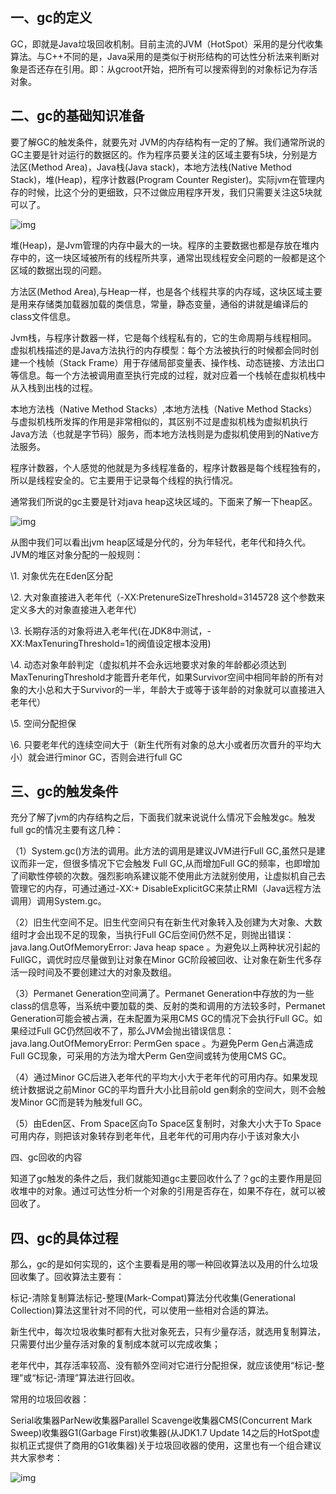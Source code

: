 

## 一、gc的定义

GC，即就是Java垃圾回收机制。目前主流的JVM（HotSpot）采用的是分代收集算法。与C++不同的是，Java采用的是类似于树形结构的可达性分析法来判断对象是否还存在引用。即：从gcroot开始，把所有可以搜索得到的对象标记为存活对象。

## 二、gc的基础知识准备

要了解GC的触发条件，就要先对 JVM的内存结构有一定的了解。我们通常所说的GC主要是针对运行的数据区的。作为程序员要关注的区域主要有5块，分别是方法区(Method Area)，Java栈(Java stack)，本地方法栈(Native Method Stack)，堆(Heap)，程序计数器(Program Counter Register)。实际jvm在管理内存的时候，比这个分的更细致，只不过做应用程序开发，我们只需要关注这5块就可以了。

![img](https://pics1.baidu.com/feed/9213b07eca806538423c454deb176b40af3482ed.jpeg?token=f3ede83915f27a5cc3e9456255e0842d&s=1211662604797D8A5859807A020010F3)

堆(Heap)，是Jvm管理的内存中最大的一块。程序的主要数据也都是存放在堆内存中的，这一块区域被所有的线程所共享，通常出现线程安全问题的一般都是这个区域的数据出现的问题。

方法区(Method Area),与Heap一样，也是各个线程共享的内存域，这块区域主要是用来存储类加载器加载的类信息，常量，静态变量，通俗的讲就是编译后的class文件信息。

Jvm栈，与程序计数器一样，它是每个线程私有的，它的生命周期与线程相同。虚拟机栈描述的是Java方法执行的内存模型：每个方法被执行的时候都会同时创建一个栈帧（Stack Frame）用于存储局部变量表、操作栈、动态链接、方法出口等信息。每一个方法被调用直至执行完成的过程，就对应着一个栈帧在虚拟机栈中从入栈到出栈的过程。

本地方法栈（Native Method Stacks）,本地方法栈（Native Method Stacks）与虚拟机栈所发挥的作用是非常相似的，其区别不过是虚拟机栈为虚拟机执行Java方法（也就是字节码）服务，而本地方法栈则是为虚拟机使用到的Native方法服务。

程序计数器，个人感觉的他就是为多线程准备的，程序计数器是每个线程独有的，所以是线程安全的。它主要用于记录每个线程的执行情况。

通常我们所说的gc主要是针对java heap这块区域的。下面来了解一下heap区。

![img](https://pics4.baidu.com/feed/060828381f30e92418589d6531c2a4021c95f731.jpeg?token=ed923d2ad501743fe7d47e65da2b176b&s=E987B71E16AA45094C70B66C03009078)

从图中我们可以看出jvm heap区域是分代的，分为年轻代，老年代和持久代。 JVM的堆区对象分配的一般规则：

\1. 对象优先在Eden区分配

\2. 大对象直接进入老年代（-XX:PretenureSizeThreshold=3145728 这个参数来定义多大的对象直接进入老年代）

\3. 长期存活的对象将进入老年代(在JDK8中测试，-XX:MaxTenuringThreshold=1的阀值设定根本没用)

\4. 动态对象年龄判定（虚拟机并不会永远地要求对象的年龄都必须达到MaxTenuringThreshold才能晋升老年代，如果Survivor空间中相同年龄的所有对象的大小总和大于Survivor的一半，年龄大于或等于该年龄的对象就可以直接进入老年代）

\5. 空间分配担保

\6. 只要老年代的连续空间大于（新生代所有对象的总大小或者历次晋升的平均大小）就会进行minor GC，否则会进行full GC

## 三、gc的触发条件

充分了解了jvm的内存结构之后，下面我们就来说说什么情况下会触发gc。触发full gc的情况主要有这几种：

（1）System.gc()方法的调用。此方法的调用是建议JVM进行Full GC,虽然只是建议而非一定，但很多情况下它会触发 Full GC,从而增加Full GC的频率，也即增加了间歇性停顿的次数。强烈影响系建议能不使用此方法就别使用，让虚拟机自己去管理它的内存，可通过通过-XX:+ DisableExplicitGC来禁止RMI（Java远程方法调用）调用System.gc。

（2）旧生代空间不足。旧生代空间只有在新生代对象转入及创建为大对象、大数组时才会出现不足的现象，当执行Full GC后空间仍然不足，则抛出错误：java.lang.OutOfMemoryError: Java heap space 。为避免以上两种状况引起的FullGC，调优时应尽量做到让对象在Minor GC阶段被回收、让对象在新生代多存活一段时间及不要创建过大的对象及数组。

（3）Permanet Generation空间满了。Permanet Generation中存放的为一些class的信息等，当系统中要加载的类、反射的类和调用的方法较多时，Permanet Generation可能会被占满，在未配置为采用CMS GC的情况下会执行Full GC。如果经过Full GC仍然回收不了，那么JVM会抛出错误信息：java.lang.OutOfMemoryError: PermGen space 。为避免Perm Gen占满造成Full GC现象，可采用的方法为增大Perm Gen空间或转为使用CMS GC。

（4）通过Minor GC后进入老年代的平均大小大于老年代的可用内存。如果发现统计数据说之前Minor GC的平均晋升大小比目前old gen剩余的空间大，则不会触发Minor GC而是转为触发full GC。

（5）由Eden区、From Space区向To Space区复制时，对象大小大于To Space可用内存，则把该对象转存到老年代，且老年代的可用内存小于该对象大小

四、gc回收的内容

知道了gc触发的条件之后，我们就能知道gc主要回收什么了？gc的主要作用是回收堆中的对象。通过可达性分析一个对象的引用是否存在，如果不存在，就可以被回收了。

## 四、gc的具体过程

那么，gc的是如何实现的，这个主要看是用的哪一种回收算法以及用的什么垃圾回收集了。回收算法主要有：

标记-清除复制算法标记-整理(Mark-Compat)算法分代收集(Generational Collection)算法这里针对不同的代，可以使用一些相对合适的算法。

新生代中，每次垃圾收集时都有大批对象死去，只有少量存活，就选用复制算法，只需要付出少量存活对象的复制成本就可以完成收集；

老年代中，其存活率较高、没有额外空间对它进行分配担保，就应该使用“标记-整理”或“标记-清理”算法进行回收。

常用的垃圾回收器：

Serial收集器ParNew收集器Parallel Scavenge收集器CMS(Concurrent Mark Sweep)收集器G1(Garbage First)收集器(从JDK1.7 Update 14之后的HotSpot虚拟机正式提供了商用的G1收集器)关于垃圾回收器的使用，这里也有一个组合建议共大家参考：

![img](https://pics6.baidu.com/feed/b90e7bec54e736d19298c506e59a85c6d4626900.jpeg?token=68cf5995b0bcf2a7465a18ad7a2c471b&s=EEE1F85A11AEC54F4A504E52030040F5)